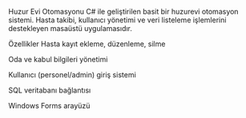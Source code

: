Huzur Evi Otomasyonu
C# ile geliştirilen basit bir huzurevi otomasyon sistemi. Hasta takibi, kullanıcı yönetimi ve veri listeleme işlemlerini destekleyen masaüstü uygulamasıdır.

Özellikler
Hasta kayıt ekleme, düzenleme, silme

Oda ve kabul bilgileri yönetimi

Kullanıcı (personel/admin) giriş sistemi

SQL veritabanı bağlantısı

Windows Forms arayüzü
